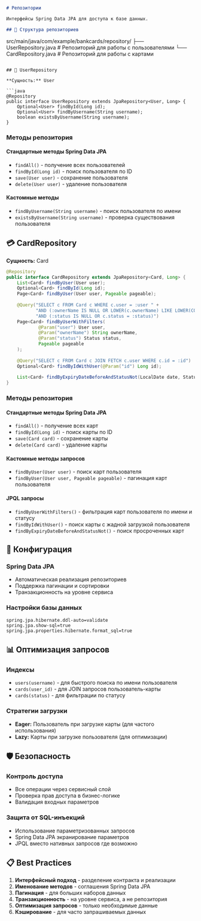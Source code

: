 ```markdown
# Репозитории

Интерфейсы Spring Data JPA для доступа к базе данных.

## 📁 Структура репозиториев

```
src/main/java/com/example/bankcards/repository/
├── UserRepository.java          # Репозиторий для работы с пользователями
└── CardRepository.java          # Репозиторий для работы с картами
```

## 👤 UserRepository

**Сущность:** User

```java
@Repository
public interface UserRepository extends JpaRepository<User, Long> {
    Optional<User> findById(Long id);
    Optional<User> findByUsername(String username);
    boolean existsByUsername(String username);
}
```

### Методы репозитория

#### Стандартные методы Spring Data JPA
- `findAll()` - получение всех пользователей
- `findById(Long id)` - поиск пользователя по ID
- `save(User user)` - сохранение пользователя
- `delete(User user)` - удаление пользователя

#### Кастомные методы
- `findByUsername(String username)` - поиск пользователя по имени
- `existsByUsername(String username)` - проверка существования пользователя

## 💳 CardRepository

**Сущность:** Card

```java
@Repository
public interface CardRepository extends JpaRepository<Card, Long> {
    List<Card> findByUser(User user);
    Optional<Card> findById(Long id);
    Page<Card> findByUser(User user, Pageable pageable);
    
    @Query("SELECT c FROM Card c WHERE c.user = :user " +
           "AND (:ownerName IS NULL OR LOWER(c.ownerName) LIKE LOWER(CONCAT('%', :ownerName, '%'))) " +
           "AND (:status IS NULL OR c.status = :status)")
    Page<Card> findByUserWithFilters(
            @Param("user") User user,
            @Param("ownerName") String ownerName,
            @Param("status") Status status,
            Pageable pageable
    );
    
    @Query("SELECT c FROM Card c JOIN FETCH c.user WHERE c.id = :id")
    Optional<Card> findByIdWithUser(@Param("id") Long id);
    
    List<Card> findByExpiryDateBeforeAndStatusNot(LocalDate date, Status status);
}
```

### Методы репозитория

#### Стандартные методы Spring Data JPA
- `findAll()` - получение всех карт
- `findById(Long id)` - поиск карты по ID
- `save(Card card)` - сохранение карты
- `delete(Card card)` - удаление карты

#### Кастомные методы запросов
- `findByUser(User user)` - поиск карт пользователя
- `findByUser(User user, Pageable pageable)` - пагинация карт пользователя

#### JPQL запросы
- `findByUserWithFilters()` - фильтрация карт пользователя по имени и статусу
- `findByIdWithUser()` - поиск карты с жадной загрузкой пользователя
- `findByExpiryDateBeforeAndStatusNot()` - поиск просроченных карт

## 🔧 Конфигурация

### Spring Data JPA
- Автоматическая реализация репозиториев
- Поддержка пагинации и сортировки
- Транзакционность на уровне сервиса

### Настройки базы данных
```properties
spring.jpa.hibernate.ddl-auto=validate
spring.jpa.show-sql=true
spring.jpa.properties.hibernate.format_sql=true
```

## 📊 Оптимизация запросов

### Индексы
- `users(username)` - для быстрого поиска по имени пользователя
- `cards(user_id)` - для JOIN запросов пользователь-карты
- `cards(status)` - для фильтрации по статусу

### Стратегии загрузки
- **Eager:** Пользователь при загрузке карты (для частого использования)
- **Lazy:** Карты при загрузке пользователя (для оптимизации)

## 🛡️ Безопасность

### Контроль доступа
- Все операции через сервисный слой
- Проверка прав доступа в бизнес-логике
- Валидация входных параметров

### Защита от SQL-инъекций
- Использование параметризованных запросов
- Spring Data JPA экранирование параметров
- JPQL вместо нативных запросов где возможно

## 📋 Best Practices

1. **Интерфейсный подход** - разделение контракта и реализации
2. **Именование методов** - соглашения Spring Data JPA
3. **Пагинация** - для больших наборов данных
4. **Транзакционность** - на уровне сервиса, а не репозитория
5. **Оптимизация запросов** - только необходимые данные
6. **Кэширование** - для часто запрашиваемых данных
